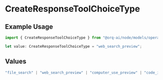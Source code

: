 # CreateResponseToolChoiceType

## Example Usage

```typescript
import { CreateResponseToolChoiceType } from "@orq-ai/node/models/operations";

let value: CreateResponseToolChoiceType = "web_search_preview";
```

## Values

```typescript
"file_search" | "web_search_preview" | "computer_use_preview" | "code_interpreter" | "image_generation"
```